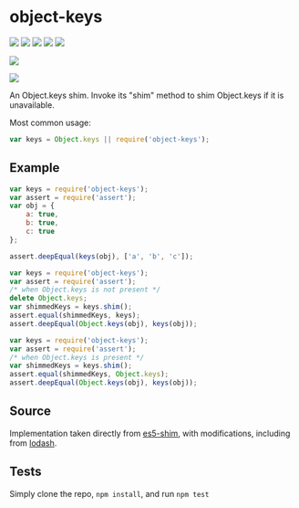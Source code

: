 # object-keys

[![](https://travis-ci.org/ljharb/object-keys.svg)](https://travis-ci.org/ljharb/object-keys) [![](https://david-dm.org/ljharb/object-keys.svg)](https://david-dm.org/ljharb/object-keys) [![](https://david-dm.org/ljharb/object-keys/dev-status.svg)](https://david-dm.org/ljharb/object-keys#info=devDependencies) [![](http://img.shields.io/npm/l/object-keys.svg)](https://github.com/giulibar/Konect/tree/36adf0373135e1ba10f3740caa61d089557aa08e/node_modules/object-keys/LICENSE/README.md) [![](http://img.shields.io/npm/dm/object-keys.svg)](http://npm-stat.com/charts.html?package=object-keys)

[![](https://nodei.co/npm/object-keys.png?downloads=true&stars=true)](https://npmjs.org/package/object-keys)

[![](https://ci.testling.com/ljharb/object-keys.png)](https://ci.testling.com/ljharb/object-keys)

An Object.keys shim. Invoke its "shim" method to shim Object.keys if it is unavailable.

Most common usage:

```javascript
var keys = Object.keys || require('object-keys');
```

## Example

```javascript
var keys = require('object-keys');
var assert = require('assert');
var obj = {
    a: true,
    b: true,
    c: true
};

assert.deepEqual(keys(obj), ['a', 'b', 'c']);
```

```javascript
var keys = require('object-keys');
var assert = require('assert');
/* when Object.keys is not present */
delete Object.keys;
var shimmedKeys = keys.shim();
assert.equal(shimmedKeys, keys);
assert.deepEqual(Object.keys(obj), keys(obj));
```

```javascript
var keys = require('object-keys');
var assert = require('assert');
/* when Object.keys is present */
var shimmedKeys = keys.shim();
assert.equal(shimmedKeys, Object.keys);
assert.deepEqual(Object.keys(obj), keys(obj));
```

## Source

Implementation taken directly from [es5-shim](https://github.com/es-shims/es5-shim/blob/master/es5-shim.js#L542-589), with modifications, including from [lodash](https://github.com/lodash/lodash).

## Tests

Simply clone the repo, `npm install`, and run `npm test`

